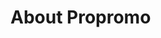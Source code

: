 # About Propromo

<svg fill="none" viewBox="0 0 600 300" width="600" height="300" xmlns="http://www.w3.org/2000/svg">
  <foreignObject width="100%" height="100%">
    <div xmlns="http://www.w3.org/1999/xhtml">
      <style>
      .cta-button {
        appearance: none;
        background-color: #FAFBFC;
        border: 1px solid rgba(27, 31, 35, 0.15);
        border-radius: 6px;
        box-shadow: rgba(27, 31, 35, 0.04) 0 1px 0, rgba(255, 255, 255, 0.25) 0 1px 0 inset;
        box-sizing: border-box;
        color: #24292E;
        cursor: pointer;
        display: inline-block;
        font-family: -apple-system, system-ui, "Segoe UI", Helvetica, Arial, sans-serif, "Apple Color Emoji", "Segoe UI Emoji";
        font-size: 14px;
        font-weight: 500;
        line-height: 20px;
        list-style: none;
        padding: 6px 16px;
        position: relative;
        transition: background-color 0.2s cubic-bezier(0.3, 0, 0.5, 1);
        user-select: none;
        -webkit-user-select: none;
        touch-action: manipulation;
        vertical-align: middle;
        white-space: nowrap;
        word-wrap: break-word;
      }

      .cta-button:hover {
        background-color: #F3F4F6;
        text-decoration: none;
        transition-duration: 0.1s;
      }

      .cta-button:disabled {
        background-color: #FAFBFC;
        border-color: rgba(27, 31, 35, 0.15);
        color: #959DA5;
        cursor: default;
      }

      .cta-button:active {
        background-color: #EDEFF2;
        box-shadow: rgba(225, 228, 232, 0.2) 0 1px 0 inset;
        transition: none 0s;
      }

      .cta-button:focus {
        outline: 1px transparent;
      }

      .cta-button:before {
        display: none;
      }

      .cta-button:-webkit-details-marker {
        display: none;
      }

      @media (prefers-color-scheme: dark) {
        .cta-button {
        background-color: #2D333B;
        border: 1px solid rgba(240, 246, 252, 0.1);
        color: #C9D1D9;
        box-shadow: rgba(240, 246, 252, 0.1) 0 1px 0, rgba(27, 31, 35, 0.25) 0 1px 0 inset;
      }

      .cta-button:hover {
        background-color: #3A3F44;
      }

      .cta-button:disabled {
        background-color: #2D333B;
        border-color: rgba(240, 246, 252, 0.1);
        color: #6E7681;
      }

      .cta-button:active {
          background-color: #3A3F44;
          box-shadow: rgba(240, 246, 252, 0.2) 0 1px 0 inset;
        }
      }
      </style>

      <div style="display: flex; flex-direction: column; align-items: center; gap: 1rem; text-align: center; margin-bottom: 1rem;">
        <img src="https://raw.githubusercontent.com/propromo-software/propromo/f97d458f31e2d54c47c01fa6a325930f41762bd2/public/favicon.png" alt="favicon" width="175">
        <span style="font-size: 1.25rem"><b><strong>Pro|pro|mo</strong></b> - Project Progress Monitoring</span>
        <div style="margin-bottom: 0.5rem;">
          <a href="https://propromo-docs.vercel.app/guides/join-monitor" target="_blank">
            <button class="cta-button" role="button">Get Started Now</button>
          </a>
        </div>
      </div>
    </div>

  </foreignObject>
</svg>

---

> Your client wants to know what's up. [Propromo](https://it200250.cloud.htl-leonding.ac.at) makes it possible.

## The Project

### Why?

#### Introduction - Initial Situation

As a customer, I want to know how far along the project I commissioned has progressed. As a seller, I want to fulfill this request with minimal effort.

> [!NOTE]  
> **Example: Client**  
> I commissioned a project and haven't heard anything about it for two months
> Therefore, I write an email to arrange a meeting.

#### Problem and Target Audience

At some point, as a client, the whole process becomes too frustrating, both in terms of cost and time. The contractor (freelancer, student, small to medium-sized agile software company) then invites me into the internal SCRUM system. This costs them more time because they need to grant me different permissions and possibly repeatedly invite an employee from my company who also needs access. Additionally, every SCRUM system is more complex than the next, and I have no desire to familiarize myself with new software.

> [!TIP]
> Limited insight into a project often leads to dissatisfaction on the part of the
> client and/or the contractor.

### How?

#### Solution - What Propromo Does

> Propromo consolidates all common SCRUM systems into a single UI.

-   When clients can see what they are getting, they are willing to pay more for it.
-   The customer has free access to the project status, and no additional meetings are necessary. This saves both time and money.
-   The quality of the project can be improved since the customer has direct access to the team's SCRUM master.
-   ONLY the SCRUM master communicates with the client, allowing other team members to focus on their specific tasks.

[Read about Propromos KPIs](https://propromo-docs.vercel.app/reference/kpis)

#### Propromo's Features

> Propromo creates transparency, and transparency builds trust and enhances credibility.

-   View basic project information
-   View milestones, tasks, and sprints of a project
-   Checkout Deployments and Releases
-   Chat with the SCRUM master

## Statistics

[![GitHub license](https://img.shields.io/github/license/propromo-software/propromo.svg)](https://github.com/propromo-software/propromo/blob/main/LICENSE)
[![GitHub contributors](https://img.shields.io/github/contributors/propromo-software/propromo.svg)](https://github.com/propromo-software/propromo/graphs/contributors)
![GitHub watchers](https://img.shields.io/github/watchers/propromo-software/propromo?style=flat)
[![GitHub stars](https://badgen.net/github/stars/propromo-software/propromo)](https://GitHub.com/propromo-software/propromo/stargazers/)
[![GitHub forks](https://badgen.net/github/forks/propromo-software/propromo/)](https://GitHub.com/propromo-software/propromo/network/)

[![GitHub issues](https://img.shields.io/github/issues/propromo-software/propromo.svg)](https://github.com/propromo-software/propromo/issues/)
[![GitHub issues-closed](https://img.shields.io/github/issues-closed/propromo-software/propromo.svg?color=success)](https://GitHub.com/propromo-software/propromo/issues?q=is%3Aissue+is%3Aclosed)
![GitHub Total Releases](https://badgen.net/github/releases/propromo-software/propromo)
![GitHub release](https://img.shields.io/github/release/propromo-software/propromo?include_prereleases)
[![Github all releases](https://img.shields.io/github/downloads/propromo-software/propromo/total.svg?include_prereleases)](https://GitHub.com/propromo-software/propromo/releases/)
[![GitHub commits](https://badgen.net/github/commits/propromo-software/propromo)](https://GitHub.com/propromo-software/propromo/commit/)
[![Commit Activity](https://img.shields.io/github/commit-activity/m/propromo-software/propromo)](https://github.com/propromo-software/propromo/commits/)
[![GitHub latest commit](https://badgen.net/github/last-commit/propromo-software/propromo)](https://GitHub.com/propromo-software/propromo/commit/)

## Development

![Laravel](https://img.shields.io/badge/laravel-%23FF2D20.svg?style=for-the-badge&logo=laravel&logoColor=white)
![PHP](https://img.shields.io/badge/PHP-777BB4?style=for-the-badge&logo=php&logoColor=white)
![Vite](https://img.shields.io/badge/vite-%23646CFF.svg?style=for-the-badge&logo=vite&logoColor=white)
![NodeJS](https://img.shields.io/badge/Node%20js-339933?style=for-the-badge&logo=nodedotjs&logoColor=white)
![PostgreSQL](https://img.shields.io/badge/postgres-%23316192.svg?style=for-the-badge&logo=postgresql&logoColor=white)
![Redis](https://img.shields.io/badge/redis-%23DD0031.svg?style=for-the-badge&logo=redis&logoColor=white)
![TailwindCSS](https://img.shields.io/badge/tailwindcss-%2338B2AC.svg?style=for-the-badge&logo=tailwind-css&logoColor=white)
![GitHub Actions](https://img.shields.io/badge/github%20actions-%232671E5.svg?style=for-the-badge&logo=githubactions&logoColor=white)
![Kubernetes](https://img.shields.io/badge/Kubernetes-3069DE?style=for-the-badge&logo=kubernetes&logoColor=white)

[![.github/workflows/ci.yml](https://github.com/propromo-software/propromo/actions/workflows/ci.yml/badge.svg)](https://github.com/propromo-software/propromo/actions/workflows/ci.yml)
[![Continuous Deployment/Release - Website](https://github.com/propromo-software/propromo/actions/workflows/release.yml/badge.svg)](https://github.com/propromo-software/propromo/actions/workflows/release.yml)

### Install Dependencies & Run

```bash
start.sh
```

```batch
start.cmd
```

### One By One

#### Database

```bash
docker-compose -f ./docker/postgres.yml up -d
```

#### Cache

```bash
docker-compose -f ./docker/redis.yml up -d
```

#### Website

```bash
php artisan serve --port=80
```

### Testing

![PHP Code Coverage Badge](https://propromo-software.github.io/propromo/coverage.svg)

```bash
php ./vendor/bin/pest
```

## Production

[![Better Stack Badge](https://uptime.betterstack.com/status-badges/v1/monitor/zuzz.svg)](https://dub.sh/propromo-status)

**Deployment URLs:**

-   https://propromo.duckdns.org (points to heroku)
-   https://propromo.dnset.com (points to heroku)
-   https://propromo.simulatan.me (points to heroku)
-   https://propromo-d08144c627d3.herokuapp.com (main after stable release, inactive)
-   https://it200250.cloud.htl-leonding.ac.at (main right now)

## Design

-   Core wire-frames: [figma.com/propromo](https://dub.sh/propromo-wireframes)
-   Documentation: [propromo-docs](https://propromo-docs.vercel.app/reference/design)

## Team

<a href="https://github.com/propromo-software/propromo/graphs/contributors">
  <img src="https://contrib.rocks/image?repo=propromo-software/propromo" />
</a>
